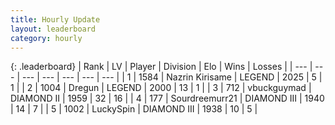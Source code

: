```yaml
---
title: Hourly Update
layout: leaderboard
category: hourly
---
```


{: .leaderboard}
| Rank | LV | Player | Division | Elo | Wins | Losses |
| --- | --- | --- | --- | --- | --- | --- |
| <span data-change="0">1</span> | 1584 | <span title="ID: 315148">Nazrin Kirisame</span> | LEGEND | <span data-change="0">2025</span> | <span data-change="0">5</span> | <span data-change="0">1</span> |
| <span data-change="0">2</span> | 1004 | <span title="ID: 337810">Dregun</span> | LEGEND | <span data-change="0">2000</span> | <span data-change="0">13</span> | <span data-change="0">1</span> |
| <span data-change="3">3</span> | 712 | <span title="ID: 418052">vbuckguymad</span> | DIAMOND II | <span data-change="42">1959</span> | <span data-change="6">32</span> | <span data-change="1">16</span> |
| <span data-change="3">4</span> | 177 | <span title="ID: 633686">Sourdreemurr21</span> | DIAMOND III | <span data-change="29">1940</span> | <span data-change="2">14</span> | <span data-change="0">7</span> |
| <span data-change="-1">5</span> | 1002 | <span title="ID: 498412">LuckySpin</span> | DIAMOND III | <span data-change="0">1938</span> | <span data-change="0">10</span> | <span data-change="0">5</span> |